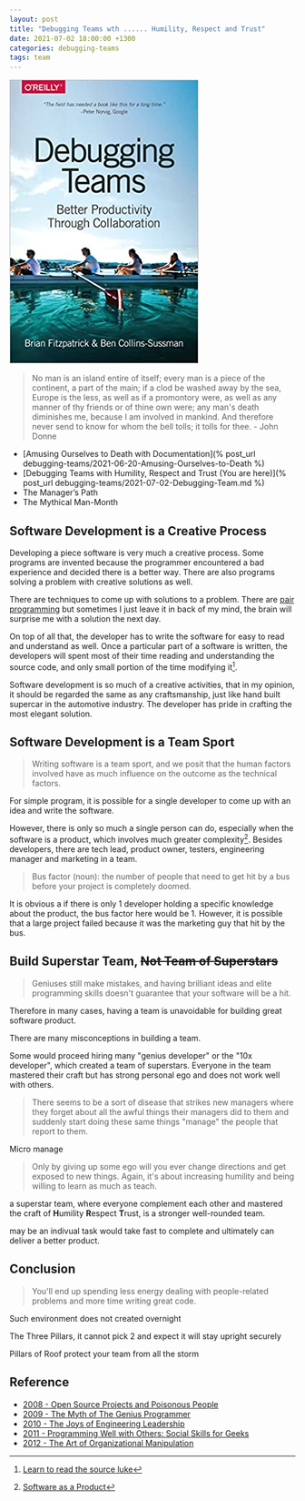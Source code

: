```yaml
---
layout: post
title: "Debugging Teams wth ...... Humility, Respect and Trust"
date: 2021-07-02 18:00:00 +1300
categories: debugging-teams
tags: team
---
```


![Debugging-teams](/assets/book/debugging-teams.jpg)

> No man is an island entire of itself;
> every man is a piece of the continent, a part of the main;
> if a clod be washed away by the sea, Europe is the less, as well as if a promontory were, as well as any manner of thy friends or of thine own were;
> any man's death diminishes me, because I am involved in mankind.
> And therefore never send to know for whom the bell tolls; it tolls for thee. - John Donne

- [Amusing Ourselves to Death with Documentation](% post_url debugging-teams/2021-06-20-Amusing-Ourselves-to-Death %)
- [Debugging Teams with Humility, Respect and Trust (You are here)](% post_url debugging-teams/2021-07-02-Debugging-Team.md %)
- The Manager’s Path
- The Mythical Man-Month

## Software Development is a Creative Process

Developing a piece software is very much a creative process. Some programs are invented because the programmer encountered a bad experience and decided there is a better way. There are also programs solving a problem with creative solutions as well.

There are techniques to come up with solutions to a problem. There are [pair programming](https://en.wikipedia.org/wiki/Pair_programming) but sometimes I just leave it in back of my mind, the brain will surprise me with a solution the next day.

On top of all that, the developer has to write the software for easy to read and understand as well. Once a particular part of a software is written, the developers will spent most of their time reading and understanding the source code, and only small portion of the time modifying it[^1].

Software development is so much of a creative activities, that in my opinion, it should be regarded the same as any craftsmanship, just like hand built supercar in the automotive industry. The developer has pride in crafting the most elegant solution.

## Software Development is a Team Sport

> Writing software is a team sport, and we posit that the human factors involved have as much influence on the outcome as the technical factors.

For simple program, it is possible for a single developer to come up with an idea and write the software.

However, there is only so much a single person can do, especially when the software is a product, which involves much greater complexity[^2]. Besides developers, there are tech lead, product owner, testers, engineering manager and marketing in a team.

> Bus factor (noun): the number of people that need to get hit by a bus before your project is completely doomed.

It is obvious a if there is only 1 developer holding a specific knowledge about the product, the bus factor here would be 1. However, it is possible that a large project failed because it was the marketing guy that hit by the bus.

## Build Superstar Team, ~~Not Team of Superstars~~

> Geniuses still make mistakes, and having brilliant ideas and elite programming skills doesn't guarantee that your software will be a hit.

Therefore in many cases, having a team is unavoidable for building great software product.

There are many misconceptions in building a team.

Some would proceed hiring many "genius developer" or the "10x developer", which created a team of superstars. Everyone in the team mastered their craft but has strong personal ego and does not work well with others.

> There seems to be a sort of disease that strikes new managers where they forget about all the awful things their managers did to them and suddenly start doing these same things "manage" the people that report to them.

Micro manage

> Only by giving up some ego will you ever change directions and get exposed to new things. Again, it's about increasing humility and being willing to learn as much as teach.

a superstar team, where everyone complement each other and mastered the craft of **H**umility **R**espect **T**rust, is a stronger well-rounded team.

  may be an indivual task would take fast to complete and ultimately can deliver a better product.

## Conclusion

> You'll end up spending less energy dealing with people-related problems and more time writing great code.

Such environment does not created overnight

The Three Pillars, it cannot pick 2 and expect it will stay upright securely

Pillars of 
Roof
protect your team from all the storm

## Reference

- [2008 - Open Source Projects and Poisonous People](https://youtu.be/-F-3E8pyjFo)
- [2009 - The Myth of The Genius Programmer](https://youtu.be/0SARbwvhupQ)
- [2010 - The Joys of Engineering Leadership](https://youtu.be/skD1fjxSRog)
- [2011 - Programming Well with Others: Social Skills for Geeks](https://youtu.be/q-7l8cnpI4k)
- [2012 - The Art of Organizational Manipulation](https://youtu.be/OTCuYzAw31Y)

[^1]: [Learn to read the source luke](https://blog.codinghorror.com/learn-to-read-the-source-luke/)
[^2]: [Software as a Product](https://en.wikipedia.org/wiki/Software_as_a_Product)
